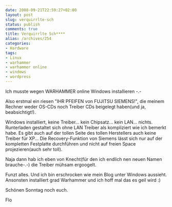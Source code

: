 ```yaml
---
date: 2008-09-21T22:59:27+02:00
layout: post
slug: verquirrlte-sch
status: publish
comments: true
title: Verquirrlte Sch****
alias: /archives/254
categories:
- Hardware
tags:
- Linux
- warhammer
- warhammer online
- windows
- wordpress
---
```


Ich musste wegen WARHAMMER online Windows installieren -.-

Also erstmal ein riesen "IHR PFEIFEN von FUJITSU SIEMENS!", die meinem Rechner weder OS-CDs noch Treiber CDs beigelegt haben(und ja, beabsichtigt!).

Windows installiert, keine Treiber... kein Chipsatz... kein LAN... nichts. Runterladen gestaltet sich ohne LAN Treiber als kompliziert wie ich bemerkt habe. Es gibt auch auf der tollen Seite des tollen Herstellers auch keine Treiber für XP... Die Recovery-Funktion von Siemens lässt sich nur auf der kompletten Festplatte durchführen und nicht auf freien Space projezieren(auch sehr toll).

Naja dann hab ich eben von Knecht(für den ich endlich nen neuen Namen brauche-.-) die Treiber mühsam ergoogelt.

Funzt alles. Und ich bin erschrocken wie mein Blog unter Windows aussieht. Ansonsten installiert grad Warhammer und ich hoff mal das es geil wird :)

Schönen Sonntag noch euch.

Flo
